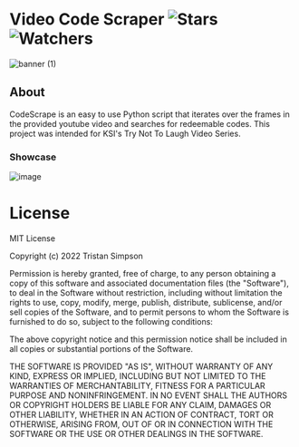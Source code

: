 # Video Code Scraper ![Stars](https://img.shields.io/github/stars/realTristan/CodeScrape?color=brightgreen) ![Watchers](https://img.shields.io/github/watchers/realTristan/CodeScrape?label=Watchers)
![banner (1)](https://user-images.githubusercontent.com/75189508/192171490-e8aed07e-1300-4b55-811e-f55d76514047.png)

<h2>About</h2>

CodeScrape is an easy to use Python script that iterates over the frames in the provided youtube video and searches for redeemable codes. This project was intended for KSI's Try Not To Laugh Video Series.

<h3>Showcase</h3>

![image](https://user-images.githubusercontent.com/75189508/183661462-1ad227ae-4317-4db9-94dd-817c03f253a5.png)

# License
MIT License

Copyright (c) 2022 Tristan Simpson

Permission is hereby granted, free of charge, to any person obtaining a copy of this software and associated documentation files (the "Software"), to deal in the Software without restriction, including without limitation the rights to use, copy, modify, merge, publish, distribute, sublicense, and/or sell copies of the Software, and to permit persons to whom the Software is furnished to do so, subject to the following conditions:

The above copyright notice and this permission notice shall be included in all copies or substantial portions of the Software.

THE SOFTWARE IS PROVIDED "AS IS", WITHOUT WARRANTY OF ANY KIND, EXPRESS OR IMPLIED, INCLUDING BUT NOT LIMITED TO THE WARRANTIES OF MERCHANTABILITY, FITNESS FOR A PARTICULAR PURPOSE AND NONINFRINGEMENT. IN NO EVENT SHALL THE AUTHORS OR COPYRIGHT HOLDERS BE LIABLE FOR ANY CLAIM, DAMAGES OR OTHER LIABILITY, WHETHER IN AN ACTION OF CONTRACT, TORT OR OTHERWISE, ARISING FROM, OUT OF OR IN CONNECTION WITH THE SOFTWARE OR THE USE OR OTHER DEALINGS IN THE SOFTWARE.
